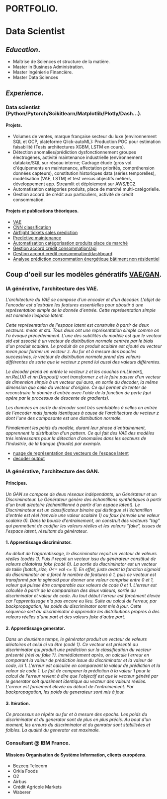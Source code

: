 # PORTFOLIO.
# Data Scientist

## **_Education_**.
- Maîtrise de Sciences et structure de la matière.
- Master in Business Administration.
- Master Ingénierie Financière.
- Master Data Sciences

## **_Experience_**.
### Data scientist (Python/Pytorch/Scikitlearn/Matplotlib/Plotly/Dash...).
#### Projets.
- Volumes de ventes, marque française secteur du luxe (environnement SQL et GCP, plateforme Qlick-autoML): Production POC pour estimation faisabilité (Tests architectures XGBM, LSTM en cours).
- Détection anomalies/prédiction dysfonctionnement groupes électrogènes, activité maintenance industrielle (environnement datalake/SQL sur réseau interne; Cadrage étude (gros vol. d'équipements en maintenance, affectation priorités, compréhension données capteurs), constitution historiques data (séries temporelles), modélisation (VAE, LSTM) et test versus objectifs métiers, développement app. Streamlit et déploiement sur AWS/EC2.
- Automatisation catégories produits, place de marché multi-catégorielle.
- Gestion accord de crédit aux particuliers, activité de crédit consommation.

#### Projets et publications théoriques.
- [VAE](https://github.com/DSAGRO3F/VAE_MNIST)
- [CNN classification](https://github.com/DSAGRO3F/CNN_image_classification)
- [Airflight tickets sales prediction](https://github.com/DSAGRO3F/airflight_pytorch)
- [Predictive maintenance](https://github.com/DSAGRO3F/pm_git_api_V3)
- [Automatisation catégorisation produits place de marché](https://github.com/DSAGRO3F/product_classification_automation)
- [Gestion accord crédit consommation/api](https://github.com/DSAGRO3F/risk_rating_api)
- [Gestion accord crédit consommation/dashboard](https://github.com/DSAGRO3F/risk_rating_dashboard)
- [Analyse prédiction consommation énergétique bâtiment non résidentiel](https://github.com/DSAGRO3F/Analyse_predictive_batiment_energetique_CO2)


## Coup d'oeil sur les modèles génératifs [VAE/GAN](generative_models).
### IA générative, l'architecture des VAE.
_L'architecture du VAE se compose d'un encoder et d'un decoder. L'objet de l'encoder est d'extraire les features essentielles pour aboutir à une représentation simple de la donnée d'entrée. Cette représentation simple est nommée l'espace latent._

_Cette représentation de l'espace latent est construite à partir de deux vecteurs: mean et std. Tous deux ont une représentation simple comme on l'a évoqué précédemment. L'une des subtilités du modèle est que le vecteur std est associé à un vecteur de distribution normale centrée par le biais d'un produit scalaire. Le produit de ce produit scalaire est ajouté au vecteur mean pour former un vecteur z._
_Au fur et à mesure des boucles successives, le vecteur de distribution normale prend des valeurs différentes de sorte que le vecteur z prend lui aussi des valeurs différentes._

_Le decoder prend en entrée le vecteur z et les couches nn.Linear(), nn.ReLU() et nn.Dropout() vont transformer z et le faire passer d'un vecteur de dimension simple à un vecteur qui aura, en sortie du decoder, la même dimension que celle du vecteur d'origine. Ce qui permet de tenter de reconstruire la donnée d'entrée avec l'aide de la fonction de perte (qui opère par le processus de descente de gradients)._

_Les données en sortie du decoder sont très semblables à celles en entrée de l'encoder mais jamais identiques à cause de l'architecture du vecteur z dont l'une des composante est une distribution normale._

_Finnalement les poids du modèle, durant leur phase d'entrainement, apprennent la distribution d'un pattern. Ce qui fait des VAE des modèles très intéressants pour la détection d'anomalies dans les secteurs de l'Industrie, de la banque (fraude) par exemple._

- [nuage de représentation des vecteurs de l'espace latent](https://drive.google.com/file/d/103Ic8UWLj6mqW-zEshQiReZxLU3HAItz/view?usp=sharing)
- [decoder output](https://drive.google.com/file/d/1W_-V5tk4TYbYmuquczgfmBYIYuEm4qeo/view?usp=drive_link)


### IA générative, l'architecture des GAN.
#### Principes.
_Un GAN se compose de deux réseaux indépendants, un Générateur et un Discriminateur._
_Le Générateur génère des échantillons synthétiques à partir d'un bruit aléatoire (échantillonné à partir d'un espace latent)._
_Le Discriminateur est un classificateur binaire qui distingue si l'échantillon d'entrée est réel (renvoie une valeur scalaire 1) ou faux (renvoie une valeur scalaire 0)._
_Dans la boucle d'entrainement, on construit des vecteurs "tag" qui permettent de codifier les valeurs réelles et les valeurs "fake", issues de l'espace latent, résultant du générateur._

#### 1. Apprentissage discriminator.
_Au début de l'apprentissage, le discriminator reçoit un vecteur de valeurs réelles (codés 1)._
_Puis il reçoit un vecteur issu du générateur constitué de valeurs aléatoires fake (codé 0)._
_La sortie du discriminator est un vecteur de taille [batch_size, 0<= val <= 1]. En effet, juste avant la fonction sigmoid du discriminator on a forcé le nombre de features à 1, puis ce vecteur est transformé par la sgimoid pour donner une valeur comprise entre 0 et 1, valeur qui puisse être comparable aux valeurs de code 0 et 1._
_L'erreur est calculée à partir de la comparaison des deux valeurs, sortie du discriminator et valeur de code._
_Au tout début l'erreur est forcément élevée car l'apprentissage n'a pas encore eu lieu._
_Suite au calcul de l'erreur, par backpropagation, les poids du discriminator sont mis à jour._
_Cette séquence sert au discriminator à apprendre les distributions propres à des valeurs réelles d'une part et des valeurs fake d'autre part._

#### 2. Apprentissage generator.
_Dans un deuxiéme temps, le générator produit un vecteur de valeurs aléatoires et celui ci va être (codé 1)._
_Ce vecteur est présenté au discriminator qui produit une prédiction sur la classification du vecteur présenté (réel ou fake ?)._
_Immédiatement après, on calcule l'erreur en comparant la valeur de prédiction issue du discriminator et la valeur de code, ici 1._
_L'erreur est calculée en compareant la valeur de prédiction et la valeur de code 1._
_Le fait de comparer la prédiction à la valeur 1 pour le calcul de l'erreur revient à dire que l'objectif est que le vecteur généré par le generator soit quasiment identique au vecteur des valeurs réelles._
_L'erreur est forcément élevée au déburt de l'entrainement._
_Par backpropagation, les poids du generateur sont mis à jour._

#### 3. Itération.
_Ce processus se répète au fur et à mesure des epochs._
_Les poids du discriminator et du generator sont de plus en plus précis._
_Au bout d'un moment, les erreurs du discriminator et du genrator sont stabilisées et faibles. La qualité du generator est maximale._

### Consultant @ IBM France.
#### Missions Organisation de Système Information, clients européens.
- Bezecq Telecom
- Orkla Foods
- O2
- Airbus
- Crédit Agricole Markets
- Waberer

